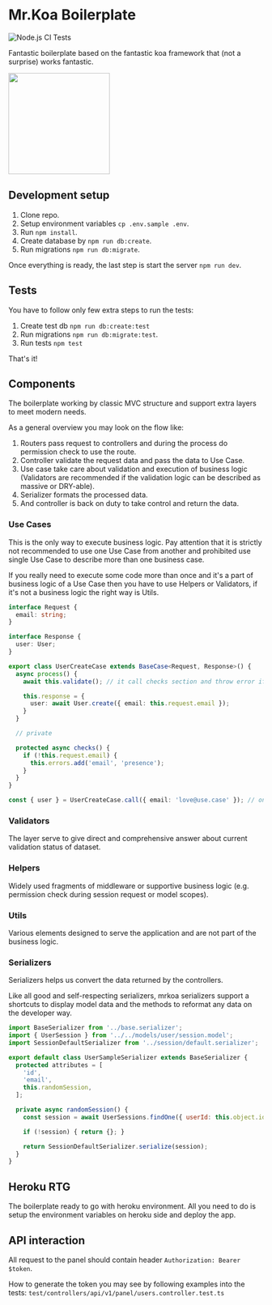 # Mr.Koa Boilerplate

![Node.js CI Tests](https://github.com/IlyaDonskikh/mrkoa/workflows/Node.js%20CI/badge.svg?branch=dev)

Fantastic boilerplate based on the fantastic koa framework that (not a surprise) works fantastic.

<img width="200" src="https://user-images.githubusercontent.com/3100222/90955905-620f2180-e48a-11ea-8081-7b9061a26511.png"/>

## Development setup

1. Clone repo.
2. Setup environment variables `cp .env.sample .env`.
3. Run `npm install`.
4. Create database by `npm run db:create`.
5. Run migrations `npm run db:migrate`.

Once everything is ready, the last step is start the server `npm run dev`.

## Tests

You have to follow only few extra steps to run the tests:

1. Create test db `npm run db:create:test`
2. Run migrations `npm run db:migrate:test`.
3. Run tests `npm test`

That's it!

## Components

The boilerplate working by classic MVC structure and support extra layers to meet modern needs.

As a general overview you may look on the flow like:

1. Routers pass request to controllers and during the process do permission check to use the route.
2. Controller validate the request data and pass the data to Use Case.
3. Use case take care about validation and execution of business logic (Validators are recommended if the validation logic can be described as massive or DRY-able).
4. Serializer formats the processed data.
5. And controller is back on duty to take control and return the data.

### Use Cases

This is the only way to execute business logic. Pay attention that it is strictly not recommended to use one Use Case from another and prohibited use single Use Case to describe more than one business case.

If you really need to execute some code more than once and it's a part of business logic of a Use Case then you have to use Helpers or Validators, if it's not a business logic the right way is Utils.

```typescript
interface Request {
  email: string;
}

interface Response {
  user: User;
}

export class UserCreateCase extends BaseCase<Request, Response>() {
  async process() {
    await this.validate(); // it call checks section and throw error if something going wrong

    this.response = {
      user: await User.create({ email: this.request.email });
    }
  }

  // private

  protected async checks() {
    if (!this.request.email) {
      this.errors.add('email', 'presence');
    }
  }
}

const { user } = UserCreateCase.call({ email: 'love@use.case' }); // only right way to run Use Case is static method `call`.
```

### Validators

The layer serve to give direct and comprehensive answer about current validation status of dataset.

### Helpers

Widely used fragments of middleware or supportive business logic (e.g. permission check during session request or model scopes).

### Utils

Various elements designed to serve the application and are not part of the business logic.

### Serializers

Serializers helps us convert the data returned by the controllers.

Like all good and self-respecting serializers, mrkoa serializers support a shortcuts to display model data and the methods to reformat any data on the developer way.

```javascript
import BaseSerializer from '../base.serializer';
import { UserSession } from '../../models/user/session.model';
import SessionDefaultSerializer from '../session/default.serializer';

export default class UserSampleSerializer extends BaseSerializer {
  protected attributes = [
    'id',
    'email',
    this.randomSession,
  ];

  private async randomSession() {
    const session = await UserSessions.findOne({ userId: this.object.id })

    if (!session) { return {}; }

    return SessionDefaultSerializer.serialize(session);
  }
}
```

## Heroku RTG

The boilerplate ready to go with heroku environment. All you need to do is setup the environment variables on heroku side and deploy the app.

## API interaction

All request to the panel should contain header `Authorization: Bearer $token`.

How to generate the token you may see by following examples into the tests: `test/controllers/api/v1/panel/users.controller.test.ts`
